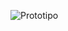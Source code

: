 ![Prototipo](https://user-images.githubusercontent.com/55515042/83791926-c16e4a00-a670-11ea-90e3-3404b0c0ed65.jpg)
